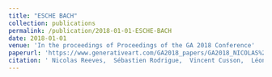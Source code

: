 ```yaml
---
title: "ESCHE BACH"
collection: publications
permalink: /publication/2018-01-01-ESCHE-BACH
date: 2018-01-01
venue: 'In the proceedings of Proceedings of the GA 2018 Conference'
paperurl: 'https://www.generativeart.com/GA2018_papers/GA2018_NICOLAS%20REEVES.pdf'
citation: ' Nicolas Reeves,  Sébastien Rodrigue,  Vincent Cusson,  Léonard Sauvé, &quot;ESCHE BACH.&quot; In the proceedings of Proceedings of the GA 2018 Conference, 2018.'
---
```

